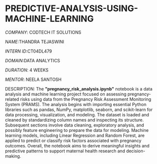 # PREDICTIVE-ANALYSIS-USING-MACHINE-LEARNING

*COMPANY*: CODTECH IT SOLUTIONS

*NAME*:THANDRA TEJASWINI

*INTERN ID*:CT04DL479

*DOMAIN*:DATA ANALYTICS

*DURATION*: 4 WEEKS

*MENTOR*: NEELA SANTOSH


DESCRIPTION:
The **"pregnancy\_risk\_analysis.ipynb"** notebook is a data analysis and machine learning project focused on assessing pregnancy-related risks using data from the Pregnancy Risk Assessment Monitoring System (PRAMS). The analysis begins with importing essential Python libraries such as pandas, NumPy, matplotlib, seaborn, and scikit-learn for data processing, visualization, and modeling. The dataset is loaded and cleaned by standardizing column names and inspecting its structure. Subsequent sections involve data cleaning, exploratory analysis, and possibly feature engineering to prepare the data for modeling. Machine learning models, including Linear Regression and Random Forest, are applied to predict or classify risk factors associated with pregnancy outcomes. Overall, the notebook aims to derive meaningful insights and predictive patterns to support maternal health research and decision-making.
